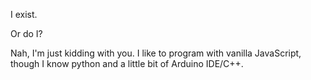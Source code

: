 I exist.

Or do I?

Nah, I'm just kidding with you. I like to program with vanilla JavaScript, though I know python and a little bit of Arduino IDE/C++. 
